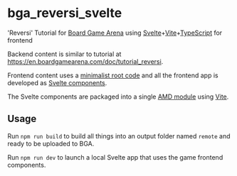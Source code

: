 # bga_reversi_svelte
'Reversi' Tutorial for [Board Game Arena](http://en.boardgamearena.com/) using
[Svelte](https://svelte.dev/)+[Vite](https://vite.dev/)+[TypeScript](https://www.typescriptlang.org/) for frontend

Backend content is similar to tutorial at https://en.boardgamearena.com/doc/tutorial_reversi.

Frontend content uses a [minimalist root code](./frontend/tutorialreversisvelte.js) and
all the frontend app is developed as [Svelte components](./frontend/lib).

The Svelte components are packaged into a single
[AMD module](https://en.wikipedia.org/wiki/Asynchronous_module_definition) using [Vite](./config/vite.config.ts).

## Usage

Run `npm run build` to build all things into an output folder named `remote` and ready to be uploaded to BGA.

Run `npm run dev` to launch a local Svelte app that uses the game frontend components.
